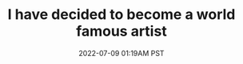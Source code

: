 ---
title: "I have decided to become a world famous artist"
date: 2022-07-09 01:19AM PST
tags:
  - fragment
---